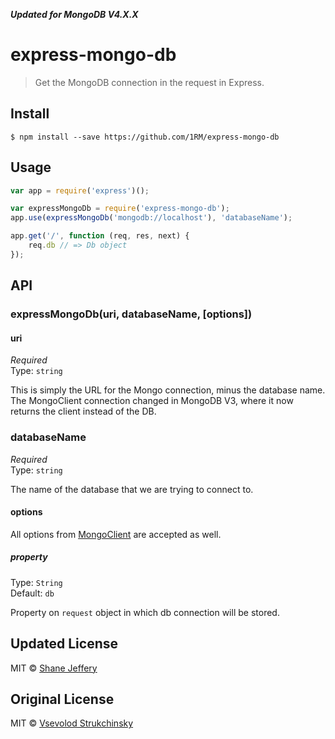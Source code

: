 ***Updated for MongoDB V4.X.X***

# express-mongo-db

> Get the MongoDB connection in the request in Express.


## Install

```
$ npm install --save https://github.com/1RM/express-mongo-db
```


## Usage

```js
var app = require('express')();

var expressMongoDb = require('express-mongo-db');
app.use(expressMongoDb('mongodb://localhost'), 'databaseName');

app.get('/', function (req, res, next) {
	req.db // => Db object
});
```


## API

### expressMongoDb(uri, databaseName, [options])

#### uri

*Required*  
Type: `string`

This is simply the URL for the Mongo connection, minus the database name.  The MongoClient connection changed in MongoDB V3, where it now returns the client instead of the DB.

### databaseName

*Required*  
Type: `string`

The name of the database that we are trying to connect to.

#### options

All options from [MongoClient](http://mongodb.github.io/node-mongodb-native/2.0/api/MongoClient.html) are accepted as well.

##### property

Type: `String`  
Default: `db`

Property on `request` object in which db connection will be stored.

## Updated License

MIT © [Shane Jeffery](http://github.com/1RM)

## Original License

MIT © [Vsevolod Strukchinsky](http://github.com/floatdrop)

